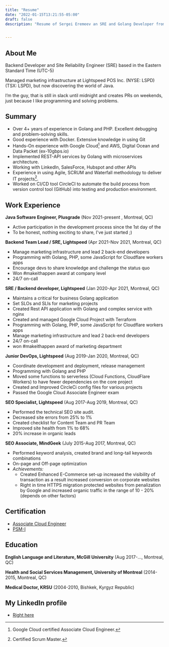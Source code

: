 ```yaml
---
title: "Resume"
date: "2022-01-15T13:21:55-05:00"
draft: false
description: "Resume of Sergei Eremeev an SRE and Golang Developer from North America, Canada, Montreal - UTC-5"


---
```

## About Me
Backend Developer and Site Reliability Engineer (SRE) based in the Eastern Standard Time (UTC-5)

Managed marketing infrastructure at Lightspeed POS Inc. (NYSE: LSPD) (TSX: LSPD), but now discovering the world of Java.

I’m the guy, that is still in slack until midnight and creates PRs on weekends, just because I like programming and solving problems.

## Summary

* Over 4+ years of experience in Golang and PHP. Excellent debugging and problem-solving skills.
* Good experience with Docker. Extensive knowledge in using Git
* Hands-On experience with Google Cloud[^1] and AWS, Digital Ocean and Data Packet (ex-10gbps.io)
* Implemented REST-API services by Golang with microservices architecture.
* Working with LinkedIn, SalesForce, Hubspot and other APIs  
* Experience in using Agile, SCRUM and Waterfall methodology to deliver IT projects[^2].
* Worked on CI/CD tool CircleCI to automate the build process from version control tool (GitHub) into testing and production environment.


## Work Experience

**Java Software Engineer, Plusgrade** (Nov 2021-present , Montreal, QC)
- Active participation in the development process since the 1st day of the
- To be honest, nothing exciting to share, I've just started ;) 

**Backend Team Lead / SRE, Lightspeed** (Apr 2021-Nov 2021, Montreal, QC)

- Manage marketing infrastructure and lead 2 back-end developers
- Programming with Golang, PHP, some JavaScript for Cloudflare workers apps
- Encourage devs to share knowledge and challenge the status quo
- Won #makeithappen award at company level 
- 24/7 on-call

**SRE / Backend developer, Lightspeed** (Jan 2020-Apr 2021, Montreal, QC)

- Maintains a critical for business Golang application
- Set SLOs and SLIs for marketing projects
- Created Rest API application with Golang and complex service with nginx
- Created and managed Google Cloud Project with Terraform
- Programming with Golang, PHP, some JavaScript for Cloudflare workers apps
- Manage marketing infrastructure and lead 2 back-end developers
- 24/7 on-call
- won #makeithappen award of marketing department

**Junior DevOps, Lightspeed** (Aug 2019-Jan 2020, Montreal, QC)
- Coordinate development and deployment, release management
- Programming with Golang and PHP
- Moved some functions to serverless (Cloud Functions, CloudFlare Workers) to have fewer dependencies on the core project
- Created and Improved CircleCi config files for various projects
- Passed the Google Cloud Associate Engineer exam

**SEO Specialist, Lightspeed** (Aug 2017-Aug 2019, Montreal, QC)
- Performed the technical SEO site audit.
- Decreased site errors from 25% to 1%
- Created checklist for Content Team and PR Team
- Improved site health from 1% to 68%
- 20% increase in organic leads

**SEO Associate, MindGeek** (July 2015-Aug 2017, Montreal, QC)
- Performed keyword analysis, created brand and long-tail keywords combinations
- On-page and Off-page optimization
- *Achievements:*
    - Created  Enhanced E-Commerce set-up increased the visibility of transaction as a result increased conversion on corporate websites
    - Right in time HTTPS migration protected websites from penalization by Google and increased organic traffic in the range of 10 - 20%  (depends on other factors)


## Certification
* [Associate Cloud Engineer](https://www.credential.net/f078a103-12ac-4beb-b346-ff0c93158e06)
* [PSM-I](https://www.scrum.org/user/310843)

## Education
**English Language and Literature, McGill University** (Aug 2017-..., Montreal, QC)

**Health and Social Services Management, University of Montreal** (2014-2015, Montreal, QC)

**Medical Doctor, KRSU** (2004-2010, Bishkek, Kyrgyz Republic)

## My LinkedIn profile
* [Right here](https://www.linkedin.com/in/sergeeremeev/)


[^1]: Google Cloud certified Associate Cloud Engineer.
[^2]: Certified Scrum Master.

